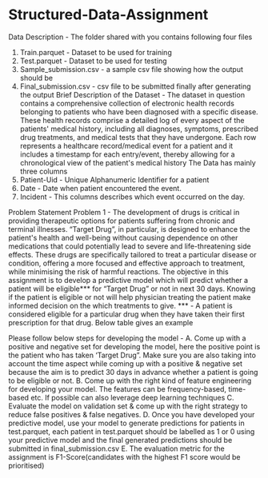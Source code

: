# Structured-Data-Assignment


Data Description -
The folder shared with you contains following four files
1) Train.parquet - Dataset to be used for training
2) Test.parquet - Dataset to be used for testing
3) Sample_submission.csv - a sample csv file showing how the output should be
4) Final_submission.csv - csv file to be submitted finally after generating the output
Brief Description of the Dataset -
The dataset in question contains a comprehensive collection of electronic
health records belonging to patients who have been diagnosed with a specific
disease. These health records comprise a detailed log of every aspect of the
patients' medical history, including all diagnoses, symptoms, prescribed drug
treatments, and medical tests that they have undergone. Each row represents a
healthcare record/medical event for a patient and it includes a timestamp for each
entry/event, thereby allowing for a chronological view of the patient's medical history
The Data has mainly three columns
1) Patient-Uid - Unique Alphanumeric Identifier for a patient
2) Date - Date when patient encountered the event.
3) Incident - This columns describes which event occurred on the day.


Problem Statement
Problem 1 - The development of drugs is critical in providing therapeutic options
for patients suffering from chronic and terminal illnesses. “Target Drug”, in particular,
is designed to enhance the patient's health and well-being without causing
dependence on other medications that could potentially lead to severe and
life-threatening side effects. These drugs are specifically tailored to treat a particular
disease or condition, offering a more focused and effective approach to treatment,
while minimising the risk of harmful reactions.
The objective in this assignment is to develop a predictive model which will predict
whether a patient will be eligible*** for “Target Drug” or not in next 30 days. Knowing
if the patient is eligible or not will help physician treating the patient make informed
decision on the which treatments to give.
*** - A patient is considered eligible for a particular drug when they have taken their
first prescription for that drug. Below table gives an example



Please follow below steps for developing the model -
A. Come up with a positive and negative set for developing the model, here the positive
point is the patient who has taken ‘Target Drug”. Make sure you are also taking into
account the time aspect while coming up with a positive & negative set because the
aim is to predict 30 days in advance whether a patient is going to be eligible or not.
B. Come up with the right kind of feature engineering for developing your model. The
features can be frequency-based, time-based etc. If possible can also leverage deep
learning techniques
C. Evaluate the model on validation set & come up with the right strategy to reduce false
positives & false negatives.
D. Once you have developed your predictive model, use your model to generate
predictions for patients in test.parquet, each patient in test.parquet should be labelled
as 1 or 0 using your predictive model and the final generated predictions should be
submitted in final_submission.csv
E. The evaluation metric for the assignment is F1-Score(candidates with the highest
F1 score would be prioritised)
